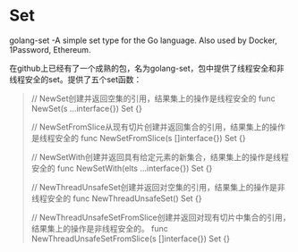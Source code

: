 # Set

golang-set -A simple set type for the Go language. Also used by Docker, 1Password, Ethereum.

在github上已经有了一个成熟的包，名为golang-set，包中提供了线程安全和非线程安全的set。提供了五个set函数：

<blockquote>
// NewSet创建并返回空集的引用，结果集上的操作是线程安全的
func NewSet(s ...interface{}) Set {}

// NewSetFromSlice从现有切片创建并返回集合的引用，结果集上的操作是线程安全的
func NewSetFromSlice(s []interface{}) Set {}

// NewSetWith创建并返回具有给定元素的新集合，结果集上的操作是线程安全的
func NewSetWith(elts ...interface{}) Set {}

// NewThreadUnsafeSet创建并返回对空集的引用，结果集上的操作是非线程安全的
func NewThreadUnsafeSet() Set {}

// NewThreadUnsafeSetFromSlice创建并返回对现有切片中集合的引用，结果集上的操作是非线程安全的。
func NewThreadUnsafeSetFromSlice(s []interface{}) Set {}
</blockquote>